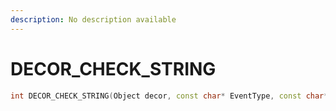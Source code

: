 ```yaml
---
description: No description available 
---
```


# DECOR_CHECK_STRING

```cpp
int DECOR_CHECK_STRING(Object decor, const char* EventType, const char* EventName);
```